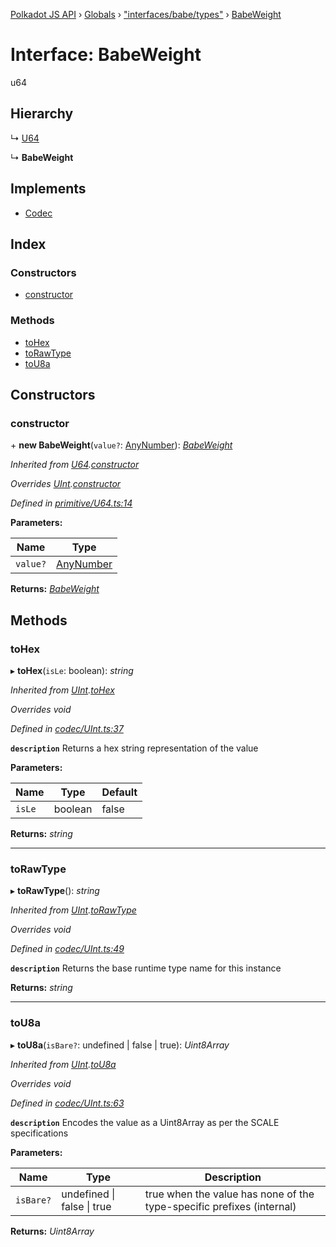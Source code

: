 [Polkadot JS API](../README.md) › [Globals](../globals.md) › ["interfaces/babe/types"](../modules/_interfaces_babe_types_.md) › [BabeWeight](_interfaces_babe_types_.babeweight.md)

# Interface: BabeWeight

u64

## Hierarchy

  ↳ [U64](../classes/_primitive_u64_.u64.md)

  ↳ **BabeWeight**

## Implements

* [Codec](_types_.codec.md)

## Index

### Constructors

* [constructor](_interfaces_babe_types_.babeweight.md#constructor)

### Methods

* [toHex](_interfaces_babe_types_.babeweight.md#tohex)
* [toRawType](_interfaces_babe_types_.babeweight.md#torawtype)
* [toU8a](_interfaces_babe_types_.babeweight.md#tou8a)

## Constructors

###  constructor

\+ **new BabeWeight**(`value?`: [AnyNumber](../modules/_types_.md#anynumber)): *[BabeWeight](_interfaces_babe_types_.babeweight.md)*

*Inherited from [U64](../classes/_primitive_u64_.u64.md).[constructor](../classes/_primitive_u64_.u64.md#constructor)*

*Overrides [UInt](../classes/_codec_uint_.uint.md).[constructor](../classes/_codec_uint_.uint.md#constructor)*

*Defined in [primitive/U64.ts:14](https://github.com/polkadot-js/api/blob/d594149/packages/types/src/primitive/U64.ts#L14)*

**Parameters:**

Name | Type |
------ | ------ |
`value?` | [AnyNumber](../modules/_types_.md#anynumber) |

**Returns:** *[BabeWeight](_interfaces_babe_types_.babeweight.md)*

## Methods

###  toHex

▸ **toHex**(`isLe`: boolean): *string*

*Inherited from [UInt](../classes/_codec_uint_.uint.md).[toHex](../classes/_codec_uint_.uint.md#tohex)*

*Overrides void*

*Defined in [codec/UInt.ts:37](https://github.com/polkadot-js/api/blob/d594149/packages/types/src/codec/UInt.ts#L37)*

**`description`** Returns a hex string representation of the value

**Parameters:**

Name | Type | Default |
------ | ------ | ------ |
`isLe` | boolean | false |

**Returns:** *string*

___

###  toRawType

▸ **toRawType**(): *string*

*Inherited from [UInt](../classes/_codec_uint_.uint.md).[toRawType](../classes/_codec_uint_.uint.md#torawtype)*

*Overrides void*

*Defined in [codec/UInt.ts:49](https://github.com/polkadot-js/api/blob/d594149/packages/types/src/codec/UInt.ts#L49)*

**`description`** Returns the base runtime type name for this instance

**Returns:** *string*

___

###  toU8a

▸ **toU8a**(`isBare?`: undefined | false | true): *Uint8Array*

*Inherited from [UInt](../classes/_codec_uint_.uint.md).[toU8a](../classes/_codec_uint_.uint.md#tou8a)*

*Overrides void*

*Defined in [codec/UInt.ts:63](https://github.com/polkadot-js/api/blob/d594149/packages/types/src/codec/UInt.ts#L63)*

**`description`** Encodes the value as a Uint8Array as per the SCALE specifications

**Parameters:**

Name | Type | Description |
------ | ------ | ------ |
`isBare?` | undefined &#124; false &#124; true | true when the value has none of the type-specific prefixes (internal)  |

**Returns:** *Uint8Array*
